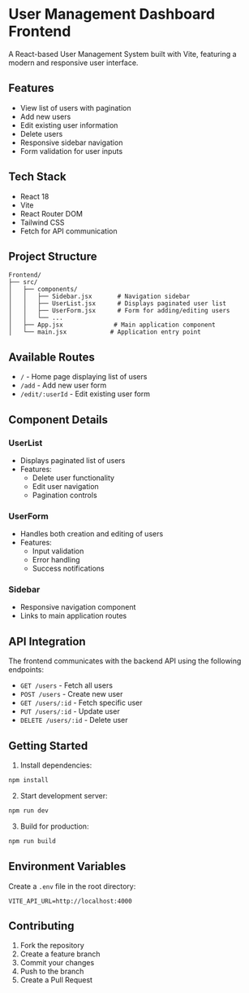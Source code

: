 # User Management Dashboard Frontend

A React-based User Management System built with Vite, featuring a modern and responsive user interface.

## Features

- View list of users with pagination
- Add new users
- Edit existing user information
- Delete users
- Responsive sidebar navigation
- Form validation for user inputs

## Tech Stack

- React 18
- Vite
- React Router DOM
- Tailwind CSS
- Fetch for API communication

## Project Structure

```
Frontend/
├── src/
│   ├── components/
│   │   ├── Sidebar.jsx       # Navigation sidebar
│   │   ├── UserList.jsx      # Displays paginated user list
│   │   ├── UserForm.jsx      # Form for adding/editing users
│   │   └── ...
│   ├── App.jsx              # Main application component
│   └── main.jsx            # Application entry point
```

## Available Routes

- `/` - Home page displaying list of users
- `/add` - Add new user form
- `/edit/:userId` - Edit existing user form

## Component Details

### UserList

- Displays paginated list of users
- Features:
  - Delete user functionality
  - Edit user navigation
  - Pagination controls

### UserForm

- Handles both creation and editing of users
- Features:
  - Input validation
  - Error handling
  - Success notifications

### Sidebar

- Responsive navigation component
- Links to main application routes

## API Integration

The frontend communicates with the backend API using the following endpoints:

- `GET /users` - Fetch all users
- `POST /users` - Create new user
- `GET /users/:id` - Fetch specific user
- `PUT /users/:id` - Update user
- `DELETE /users/:id` - Delete user

## Getting Started

1. Install dependencies:

```bash
npm install
```

2. Start development server:

```bash
npm run dev
```

3. Build for production:

```bash
npm run build
```

## Environment Variables

Create a `.env` file in the root directory:

```env
VITE_API_URL=http://localhost:4000
```

## Contributing

1. Fork the repository
2. Create a feature branch
3. Commit your changes
4. Push to the branch
5. Create a Pull Request
